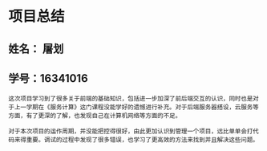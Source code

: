 # 项目总结
## 姓名： 屠划
## 学号：16341016  

    这次项目学习到了很多关于前端的基础知识，包括进一步加深了前后端交互的认识，同时也是对于上一学期在《服务计算》这门课程没能学好的遗憾进行补充。对于后端服务器搭设，云服务等方面，有了更深的了解，也发现自己在计算机网络等方面的不足。

    对于本次项目的运作周期，并没能把控得很好，由此更加认识到管理一个项目，远比单单会打代码来得重要。调试的过程中发现了很多错误，也学习了更高效的方法来找到并且解决这些问题。
